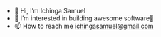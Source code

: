 - 👋 Hi, I’m Ichinga Samuel
- 👀 I’m interested in building awesome software💪
- 📫 How to reach me ichingasamuel@gmail.com

<!---
Ichinga-Samuel/Ichinga-Samuel is a ✨ special ✨ repository because its `README.md` (this file) appears on your GitHub profile.
You can click the Preview link to take a look at your changes.
--->
